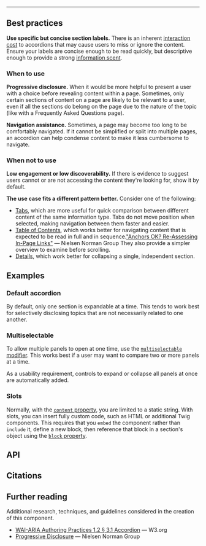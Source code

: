 <!--lead
  An accordion is a group of sections collapsed under headers. Users can expand a section by tapping or clicking the header.
lead-->

<!--twig
  {{ include("@tcds/components/accordion/accordion.html.twig", {
    sections: [
      {
        heading: "Example accordion",
        content: "Hello world!",
      },
    ],
  }) }}
twig-->

----
## Best practices

**Use specific but concise section labels.** There is an inherent [interaction cost](https://www.nngroup.com/articles/interaction-cost-definition/ "Interaction Cost - Nielsen Norman Group") to accordions that may cause users to miss or ignore the content. Ensure your labels are concise enough to be read quickly, but descriptive enough to provide a strong [information scent](https://www.nngroup.com/articles/information-scent/).

### When to use

**Progressive disclosure.** When it would be more helpful to present a user with a choice before revealing content within a page. Sometimes, only certain sections of content on a page are likely to be relevant to a user, even if all the sections do belong on the page due to the nature of the topic (like with a Frequently Asked Questions page).

**Navigation assistance.** Sometimes, a page may become too long to be comfortably navigated. If it cannot be simplified or split into multiple pages, an accordion can help condense content to make it less cumbersome to navigate.

### When not to use

**Low engagement or low discoverability.** If there is evidence to suggest users cannot or are not accessing the content they're looking for, show it by default.

**The use case fits a different pattern better.** Consider one of the following:

* [Tabs](/components/tabs), which are more useful for quick comparison between different content of the same information type. Tabs do not move position when selected, making navigation between them faster and easier.
* [Table of Contents](/components/table-of-contents), which works better for navigating content that is expected to be read in full and in sequence.<span data-footnote>["Anchors OK? Re-Assessing In-Page Links"](https://www.nngroup.com/articles/in-page-links/) — Nielsen Norman Group</span> They also provide a simpler overview to examine before scrolling.
* [Details](/primitives/details), which work better for collapsing a single, independent section.

## Examples
### Default accordion

By default, only one section is expandable at a time. This tends to work best for selectively disclosing topics that are not necessarily related to one another.

<!--twig
{% embed "@tch/includes/example-box/example-box.html.twig" with {
  transparent_background: true,
  examples: {
    "Twig": '{{ include("@tcds/components/accordion/accordion.html.twig", {
  heading_level: "3",
  sections: [
    {
      heading: "Section 1",
      content: "Lorem ipsum dolor sit amet, consectetur adipiscing elit, sed do eiusmod ...",
    },
    {
      heading: "Section 2",
      content: "Lorem ipsum is simply dummy text of the printing and typesetting industry ...",
    },
    {
      heading: "Section 3",
      content: "Contrary to popular belief, lorem ipsum is not simply random text. It has ...",
    },
  ],
}) }}',
    "HTML": '<div class="Accordion" data-component="Accordion">
  <section class="Accordion__section">
    <h3 class="Accordion__heading">
      <button data-component-part="panel-toggle" class="Accordion__button" id="section-1-button" aria-controls="section-1-panel">
        Section 1\n
        <span class="Icon Accordion__icon">
          <!-- Icon code copied from src/tcds/icons/chevron-down.svg --\>
          <svg xmlns="http://www.w3.org/2000/svg" viewBox="0 0 24 24" fill="none" stroke="currentColor" stroke-width="3" stroke-linecap="square">
            <path d="M6 9l6 6 6-6"/>
          </svg>
        </span>
      </button>
    </h3>\n
    <div data-component-part="panel" class="Accordion__panel" id="section-1-panel" aria-labelledby="section-1-button">
      <div class="Accordion__content">
        Lorem ipsum dolor sit amet, consectetur adipiscing elit, sed do eiusmod ...
      </div>
    </div>
  </section>\n
  <section class="Accordion__section">
    <h3 class="Accordion__heading">
      <button data-component-part="panel-toggle" class="Accordion__button" id="section-2-button" aria-controls="section-2-panel">
        Section 2\n
        <span class="Icon Accordion__icon">
          <!-- Icon code copied from src/tcds/icons/chevron-down.svg --\>
          <svg xmlns="http://www.w3.org/2000/svg" viewBox="0 0 24 24" fill="none" stroke="currentColor" stroke-width="3" stroke-linecap="square">
            <path d="M6 9l6 6 6-6"/>
          </svg>
        </span>
      </button>
    </h3>\n
    <div data-component-part="panel" class="Accordion__panel" id="section-2-panel" aria-labelledby="section-2-button">
      <div class="Accordion__content">
        Lorem ipsum is simply dummy text of the printing and typesetting industry ...
      </div>
    </div>
  </section>\n
  <section class="Accordion__section">
    <h3 class="Accordion__heading">
      <button data-component-part="panel-toggle" class="Accordion__button" id="section-3-button" aria-controls="section-3-panel">
        Section 3\n
        <span class="Icon Accordion__icon">
          <!-- Icon code copied from src/tcds/icons/chevron-down.svg --\>
          <svg xmlns="http://www.w3.org/2000/svg" viewBox="0 0 24 24" fill="none" stroke="currentColor" stroke-width="3" stroke-linecap="square">
            <path d="M6 9l6 6 6-6"/>
          </svg>
        </span>
      </button>
    </h3>\n
    <div data-component-part="panel" class="Accordion__panel" id="section-3-panel" aria-labelledby="section-3-button">
      <div class="Accordion__content">
        Contrary to popular belief, lorem ipsum is not simply random text. It has ...
      </div>
    </div>
  </section>
</div>',
  },
} %}
  {% block result %}
    {{ include("@tcds/components/accordion/accordion.html.twig", {
      sections: [
        {
          heading: "Section 1",
          content: "Lorem ipsum dolor sit amet, consectetur adipiscing elit, sed do eiusmod tempor incididunt ut labore et dolore magna aliqua. Ut enim ad minim veniam, quis nostrud exercitation ullamco laboris nisi ut aliquip ex ea commodo consequat.",
        },
        {
          heading: "Section 2",
          content: "Lorem ipsum is simply dummy text of the printing and typesetting industry. Lorem ipsum has been the industry's standard dummy text ever since the 1500s, when an unknown printer took a galley of type and scrambled it to make a type specimen book.",
        },
        {
          heading: "Section 3",
          content: "Contrary to popular belief, Lorem Ipsum is not simply random text. It has roots in a piece of classical Latin literature from 45 BC, making it over 2000 years old.",
        },
      ],
    }) }}
  {% endblock %}
{% endembed %}
twig-->

### Multiselectable

To allow multiple panels to open at one time, use the [`multiselectable` modifier](#modifiers-property). This works best if a user may want to compare two or more panels at a time.

As a usability requirement, controls to expand or collapse all panels at once are automatically added.

<!--twig
{% embed "@tch/includes/example-box/example-box.html.twig" with {
  transparent_background: true,
  examples: {
    "Twig": '{{ include("@tcds/components/accordion/accordion.html.twig", {
  heading_level: "3",
  modifiers: ["multiselectable"],
  sections: [
    {
      heading: "Multiselectable section 1",
      content: "Lorem ipsum dolor sit amet, consectetur adipiscing elit, sed do eiusmod ...",
    },
    {
      heading: "Multiselectable section 2",
      content: "Lorem ipsum is simply dummy text of the printing and typesetting industry ...",
    },
    {
      heading: "Multiselectable section 3",
      content: "Contrary to popular belief, lorem ipsum is not simply random text. It has ...",
    },
  ],
}) }}',
    "HTML": '<div class="Accordion Accordion--multiselectable" data-component="Accordion">
  <ul class="Accordion__controls" aria-label="Accordion controls">
    <li><button data-component-part="expand-all" class="Accordion__control Button Button--small Button--ghost Button--round">expand all</button></li>
    <li><button data-component-part="collapse-all" class="Accordion__control Button Button--small Button--ghost Button--round">collapse all</button></li>
  </ul>\n
  <section class="Accordion__section">
    <h3 class="Accordion__heading">
      <button data-component-part="panel-toggle" class="Accordion__button" id="multiselectable-section-1-button" aria-controls="multiselectable-section-1-panel">
        Multiselectable section 1\n
        <span class="Icon Accordion__icon">
          <!-- Icon code copied from src/tcds/icons/chevron-down.svg --\>
          <svg xmlns="http://www.w3.org/2000/svg" viewBox="0 0 24 24" fill="none" stroke="currentColor" stroke-width="3" stroke-linecap="square">
            <path d="M6 9l6 6 6-6"/>
          </svg>
        </span>
      </button>
    </h3>\n
    <div data-component-part="panel" class="Accordion__panel" id="multiselectable-section-1-panel" aria-labelledby="multiselectable-section-1-button">
      <div class="Accordion__content">
        Lorem ipsum dolor sit amet, consectetur adipiscing elit, sed do eiusmod ...
      </div>
    </div>
  </section>\n
  <section class="Accordion__section">
    <h3 class="Accordion__heading">
      <button data-component-part="panel-toggle" class="Accordion__button" id="multiselectable-section-2-button" aria-controls="multiselectable-section-2-panel">
        Multiselectable section 2\n
        <span class="Icon Accordion__icon">
          <!-- Icon code copied from src/tcds/icons/chevron-down.svg --\>
          <svg xmlns="http://www.w3.org/2000/svg" viewBox="0 0 24 24" fill="none" stroke="currentColor" stroke-width="3" stroke-linecap="square">
            <path d="M6 9l6 6 6-6"/>
          </svg>
        </span>
      </button>
    </h3>\n
    <div data-component-part="panel" class="Accordion__panel" id="multiselectable-section-2-panel" aria-labelledby="multiselectable-section-2-button">
      <div class="Accordion__content">
        Lorem ipsum is simply dummy text of the printing and typesetting industry ...
      </div>
    </div>
  </section>\n
  <section class="Accordion__section">
    <h3 class="Accordion__heading">
      <button data-component-part="panel-toggle" class="Accordion__button" id="multiselectable-section-3-button" aria-controls="multiselectable-section-3-panel">
        Multiselectable section 3\n
        <span class="Icon Accordion__icon">
          <!-- Icon code copied from src/tcds/icons/chevron-down.svg --\>
          <svg xmlns="http://www.w3.org/2000/svg" viewBox="0 0 24 24" fill="none" stroke="currentColor" stroke-width="3" stroke-linecap="square">
            <path d="M6 9l6 6 6-6"/>
          </svg>
        </span>
      </button>
    </h3>\n
    <div data-component-part="panel" class="Accordion__panel" id="multiselectable-section-3-panel" aria-labelledby="multiselectable-section-3-button">
      <div class="Accordion__content">
        Contrary to popular belief, lorem ipsum is not simply random text. It has ...
      </div>
    </div>
  </section>
</div>',
  },
} %}
  {% block result %}
    {{ include("@tcds/components/accordion/accordion.html.twig", {
      modifiers: ["multiselectable"],
      sections: [
        {
          heading: "Multiselectable section 1",
          content: "Lorem ipsum dolor sit amet, consectetur adipiscing elit, sed do eiusmod tempor incididunt ut labore et dolore magna aliqua. Ut enim ad minim veniam, quis nostrud exercitation ullamco laboris nisi ut aliquip ex ea commodo consequat.",
        },
        {
          heading: "Multiselectable section 2",
          content: "Lorem ipsum is simply dummy text of the printing and typesetting industry. Lorem ipsum has been the industry's standard dummy text ever since the 1500s, when an unknown printer took a galley of type and scrambled it to make a type specimen book.",
        },
        {
          heading: "Multiselectable section 3",
          content: "Contrary to popular belief, Lorem Ipsum is not simply random text. It has roots in a piece of classical Latin literature from 45 BC, making it over 2000 years old.",
        },
      ],
    }) }}
  {% endblock %}
{% endembed %}
twig-->

### Slots

Normally, with the [`content` property](#sections-content-property), you are limited to a static string. With slots, you can insert fully custom code, such as HTML or additional Twig components. This requires that you `embed` the component rather than `include` it, define a new block, then reference that block in a section's object using the [`block` property](#sections-block-property).

<!--twig
{% embed "@tch/includes/example-box/example-box.html.twig" with {
  transparent_background: true,
  examples: {
    "Twig": '{% embed "@tcds/components/accordion/accordion.html.twig" with {
  heading_level: "3",
  sections: [
    {
      heading: "Slot example 1",
      block: "content_1",
    },
    {
      heading: "Slot example 2",
      content: "With the content property, you are restricted to a plain text string.",
    },
  ],
} %}
  {% block content_1 %}
    With slots, you can <strong>insert custom code</strong>. You can use additional components, or <em>plain HTML</em>.
  {% endblock %}
{% endembed %}',
    "HTML": '<div class="Accordion" data-component="Accordion">
  <section class="Accordion__section">
    <h3 class="Accordion__heading">
      <button data-component-part="panel-toggle" class="Accordion__button" id="slot-example-1-button" aria-controls="slot-example-1-panel">
        Slot example 1\n
        <span class="Icon Accordion__icon">
          <!-- Icon code copied from src/tcds/icons/chevron-down.svg --\>
          <svg xmlns="http://www.w3.org/2000/svg" viewBox="0 0 24 24" fill="none" stroke="currentColor" stroke-width="3" stroke-linecap="square">
            <path d="M6 9l6 6 6-6"/>
          </svg>
        </span>
      </button>
    </h3>\n
    <div data-component-part="panel" class="Accordion__panel" id="slot-example-1-panel" aria-labelledby="slot-example-1-button">
      <div class="Accordion__content">
        With slots, you can <strong>insert custom code</strong>. You can use additional components, or <em>plain HTML</em>.
      </div>
    </div>
  </section>\n
  <section class="Accordion__section">
    <h3 class="Accordion__heading">
      <button data-component-part="panel-toggle" class="Accordion__button" id="slot-example-2-button" aria-controls="slot-example-2-panel">
        Slot example 2\n
        <span class="Icon Accordion__icon">
          <!-- Icon code copied from src/tcds/icons/chevron-down.svg --\>
          <svg xmlns="http://www.w3.org/2000/svg" viewBox="0 0 24 24" fill="none" stroke="currentColor" stroke-width="3" stroke-linecap="square">
            <path d="M6 9l6 6 6-6"/>
          </svg>
        </span>
      </button>
    </h3>\n
    <div data-component-part="panel" class="Accordion__panel" id="slot-example-2-panel" aria-labelledby="slot-example-2-button">
      <div class="Accordion__content">
        With the content property, you are restricted to a plain text string.
      </div>
    </div>
  </section>
</div>',
  },
} %}
  {% block result %}
    {% embed "@tcds/components/accordion/accordion.html.twig" with {
      sections: [
        {
          heading: "Slot example 1",
          block: "content_1",
        },
        {
          heading: "Slot example 2",
          content: "With the content property, you are restricted to a plain text string.",
        },
      ],
    } %}
      {% block content_1 %}
        With slots, you can <strong>insert custom code</strong>. You can use additional components, or <em>plain HTML</em>.
      {% endblock %}
    {% endembed %}
  {% endblock %}
{% endembed %}
twig-->

## API

<!--twig
{{ include("@tch/includes/api-table/api-table.html.twig", {
  properties: {
    specific: [
      {
        name: "heading_level",
        value: "2–6",
        type: "string",
        description: "The <a href='https://developer.mozilla.org/en-US/docs/Web/HTML/Element/Heading_Elements' title='<h1>–<h6>: The HTML Section Heading elements'>HTML heading level</a> of the panel toggle buttons. Not strictly required, but recommended to preserve the accordion content's place in the overall document outline.",
        required: "no",
      },
      {
        name: "sections",
        value: "—",
        type: "array",
        description: "An array of objects containing information for an accordion section.",
        required: "yes",
      },
      {
        name: "sections[].heading",
        value: "—",
        type: "string",
        description: "The heading of the accordion section.",
        required: "yes",
      },
      {
        name: "sections[].content",
        value: "—",
        type: "string",
        description: "The plain text content of the accordion section. Only required if the <code>block</code> property is not used.",
        required: "no",
      },
      {
        name: "sections[].block",
        value: "—",
        type: "string",
        description: "The name of a custom block used as a content slot (must be used with an <code>embed</code>, see <a href='#slots'>&sect; Slots</a>). Only required if the <code>content</code> property is not used.",
        required: "no",
      },
    ],
    global: [
      {
        name: "modifiers",
        value: "<ul>
          <li><code>multiselectable</code></li>
        </ul>",
        type: "array",
        description: "Modifiers specific to the accordion component.",
        required: "no",
      },
      {
        name: "custom_classes",
        value: "—",
        type: "array",
        description: "Custom classes to add to the component's root element. This may be useful for adding global utilities or custom modifiers.",
        required: "no",
      },
      {
        name: "custom_attributes",
        value: "—",
        type: "array",
        description: "Custom attributes to add to the component's root element. This may be useful for adding custom JavaScript hooks.",
        required: "no",
      },
    ],
  }
}) }}
twig-->

## Citations
<!--twig {{ include("@tch/components/footnotes/footnotes.html.twig") }} twig-->

## Further reading

Additional research, techniques, and guidelines considered in the creation of this component.

* [WAI-ARIA Authoring Practices 1.2 &sect; 3.1 Accordion](https://www.w3.org/TR/wai-aria-practices-1.2/#accordion) — W3.org
* [Progressive Disclosure](https://www.nngroup.com/articles/progressive-disclosure/) — Nielsen Norman Group

<!--
* https://www.nngroup.com/articles/accordion-icons/ 
* https://www.nngroup.com/articles/accordions-complex-content/
* https://www.nngroup.com/articles/auto-forwarding/
* https://www.nngroup.com/articles/progressive-disclosure/
* https://www.nngroup.com/articles/timing-exposing-content/
* https://www.nngroup.com/articles/in-page-links/ &sect; Accordions vs in-page links
* https://www.nngroup.com/articles/mobile-accordions/
* https://inclusive-components.design/collapsible-sections/
* https://designsystem.digital.gov/components/accordion/
* https://design-system.service.gov.uk/components/accordion/
* https://www.sarasoueidan.com/blog/accordion-markup/
* https://www.scottohara.me/blog/2017/10/25/accordion-release.html
* https://www.hassellinclusion.com/blog/accessible-accordion-pattern/
* https://www.carbondesignsystem.com/components/accordion/usage/
* https://www.smashingmagazine.com/2017/06/designing-perfect-accordion-checklist/
-->

<!--
/**
 * @todo URL hash mechanism - https://inclusive-components.design/collapsible-sections/
 * @todo Test mobile experience. Possibly make open accordion heading sticky, and possibly scroll the accordion heading to the top of the viewport on activation?
 */
-->